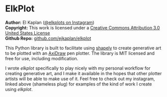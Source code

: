 # ElkPlot

**Author:** El Kaplan ([@elkplots on Instagram](https://www.instagram.com/elkplots/))<br>
**Copyright:** This work is licensed under a [Creative Commons Attribution 3.0 United States License](https://creativecommons.org/licenses/by/3.0/us/)<br>
**Github Repo:** [github.com/ejkaplan/elkplot](https://github.com/ejkaplan/elkplot)

This Python library is built to facilitate using [shapely](https://pypi.org/project/shapely/) to create generative art to be plotted with an [AxiDraw](https://axidraw.com) pen plotter. The library is MIT licensed and free for use, including modification.

I wrote _elkplot_ specifically to play nicely with my personal workflow for creating generative art, and I make it available in the hopes that other plotter artists will be able to make use of it. Feel free to check out my instagram, linked above (shameless plug) for examples of the kind of work I create using _elkplot_.